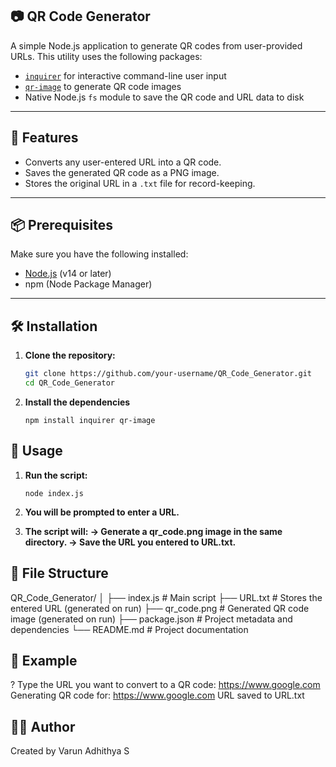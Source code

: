 ## 📷 QR Code Generator

A simple Node.js application to generate QR codes from user-provided URLs. This utility uses the following packages:

- [`inquirer`](https://www.npmjs.com/package/inquirer) for interactive command-line user input
- [`qr-image`](https://www.npmjs.com/package/qr-image) to generate QR code images
- Native Node.js `fs` module to save the QR code and URL data to disk

---

## 🚀 Features

- Converts any user-entered URL into a QR code.
- Saves the generated QR code as a PNG image.
- Stores the original URL in a `.txt` file for record-keeping.

---

## 📦 Prerequisites

Make sure you have the following installed:

- [Node.js](https://nodejs.org/) (v14 or later)
- npm (Node Package Manager)

---

## 🛠️ Installation

1. **Clone the repository:**

   ```bash
   git clone https://github.com/your-username/QR_Code_Generator.git
   cd QR_Code_Generator

2. **Install the dependencies**

   ```npm install inquirer qr-image```

## 📄 Usage

1. **Run the script:**

   ```node index.js```

2. **You will be prompted to enter a URL.**
3. **The script will:
     -> Generate a qr_code.png image in the same directory.
     -> Save the URL you entered to URL.txt.**

## 📁 File Structure
QR_Code_Generator/
│
├── index.js         # Main script
├── URL.txt          # Stores the entered URL (generated on run)
├── qr_code.png      # Generated QR code image (generated on run)
├── package.json     # Project metadata and dependencies
└── README.md        # Project documentation

## 🧪 Example
? Type the URL you want to convert to a QR code: https://www.google.com
Generating QR code for: https://www.google.com
URL saved to URL.txt

## 🙋‍♂️ Author
Created by Varun Adhithya S
